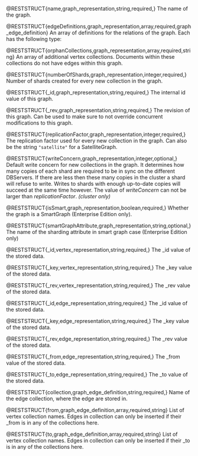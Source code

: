 @RESTSTRUCT{name,graph_representation,string,required,}
The name of the graph.

@RESTSTRUCT{edgeDefinitions,graph_representation,array,required,graph_edge_definition}
An array of definitions for the relations of the graph.
Each has the following type:

@RESTSTRUCT{orphanCollections,graph_representation,array,required,string}
An array of additional vertex collections.
Documents within these collections do not have edges within this graph.

@RESTSTRUCT{numberOfShards,graph_representation,integer,required,}
Number of shards created for every new collection in the graph.

@RESTSTRUCT{_id,graph_representation,string,required,}
The internal id value of this graph.

@RESTSTRUCT{_rev,graph_representation,string,required,}
The revision of this graph. Can be used to make sure to not override
concurrent modifications to this graph.

@RESTSTRUCT{replicationFactor,graph_representation,integer,required,}
The replication factor used for every new collection in the graph.
Can also be the string `"satellite"` for a SatelliteGraph.

@RESTSTRUCT{writeConcern,graph_representation,integer,optional,}
Default write concern for new collections in the graph.
It determines how many copies of each shard are required to be
in sync on the different DBServers. If there are less then these many copies
in the cluster a shard will refuse to write. Writes to shards with enough
up-to-date copies will succeed at the same time however. The value of
*writeConcern* can not be larger than *replicationFactor*. _(cluster only)_

@RESTSTRUCT{isSmart,graph_representation,boolean,required,}
Whether the graph is a SmartGraph (Enterprise Edition only).

@RESTSTRUCT{smartGraphAttribute,graph_representation,string,optional,}
The name of the sharding attribute in smart graph case (Enterprise Edition only)

@RESTSTRUCT{_id,vertex_representation,string,required,}
The _id value of the stored data.

@RESTSTRUCT{_key,vertex_representation,string,required,}
The _key value of the stored data.

@RESTSTRUCT{_rev,vertex_representation,string,required,}
The _rev value of the stored data.

@RESTSTRUCT{_id,edge_representation,string,required,}
The _id value of the stored data.

@RESTSTRUCT{_key,edge_representation,string,required,}
The _key value of the stored data.

@RESTSTRUCT{_rev,edge_representation,string,required,}
The _rev value of the stored data.

@RESTSTRUCT{_from,edge_representation,string,required,}
The _from value of the stored data.

@RESTSTRUCT{_to,edge_representation,string,required,}
The _to value of the stored data.

@RESTSTRUCT{collection,graph_edge_definition,string,required,}
Name of the edge collection, where the edge are stored in.

@RESTSTRUCT{from,graph_edge_definition,array,required,string}
List of vertex collection names.
Edges in collection can only be inserted if their _from is in any of the collections here.

@RESTSTRUCT{to,graph_edge_definition,array,required,string}
List of vertex collection names.
Edges in collection can only be inserted if their _to is in any of the collections here.
